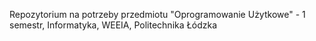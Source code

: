 Repozytorium na potrzeby przedmiotu "Oprogramowanie Użytkowe" - 1 semestr, Informatyka, WEEIA, Politechnika Łódzka
